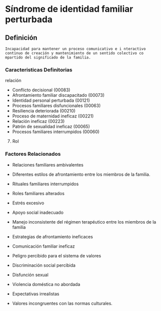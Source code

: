 # Síndrome de identidad familiar perturbada
## Definición
	Incapacidad para mantener un proceso comunicativo e i nteractivo continuo de creación y mantenimiento de un sentido colectivo co mpartido del significado de la familia.

### Caracteristicas Definitorias
relación  
   
- Conflicto decisional (00083)   
- Afrontamiento familiar 
discapacitado (00073)   
- Identidad personal 
perturbada (00121)   
- Procesos familiares 
disfuncionales (00063)   
- Resiliencia deteriorada (00210)    
- Proceso de maternidad ineficaz 
(00221)   
- Relación ineficaz (00223)   
- Patrón de sexualidad 
ineficaz (00065)   
- Procesos familiares 
interrumpidos (00060)  
 
 
7. Rol

### Factores Relacionados
- Relaciones familiares 
ambivalentes   
- Diferentes estilos de 
afrontamiento entre los 
miembros de la familia.   
- Rituales familiares interrumpidos   
- Roles familiares alterados   
- Estrés excesivo   
- Apoyo social inadecuado   
- Manejo inconsistente del régimen 
terapéutico entre los miembros 
de la familia   
 
- Estrategias de afrontamiento 
ineficaces   
- Comunicación familiar ineficaz   
- Peligro percibido para el sistema de 
valores   
- Discriminación social percibida   
- Disfunción sexual   
- Violencia doméstica no abordada   
- Expectativas irrealistas   
- Valores incongruentes con las 
normas culturales.


